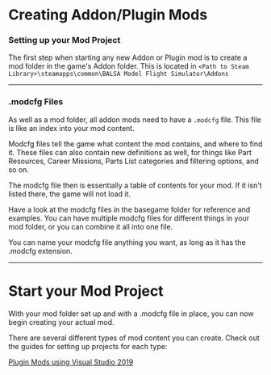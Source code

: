 # Creating Addon/Plugin Mods




### Setting up your Mod Project
The first step when starting any new Addon or Plugin mod is to create a mod folder in the game's Addon folder. This is located in `<Path to Steam Library>\steamapps\common\BALSA Model Flight Simulator\Addons`

-------

### .modcfg Files
As well as a mod folder, all addon mods need to have a `.modcfg` file. This file is like an index into your mod content. 

Modcfg files tell the game what content the mod contains, and where to find it. These files can also contain new definitions as well, for things like Part Resources, Career Missions, Parts List categories and filtering options, and so on.

The modcfg file then is essentially a table of contents for your mod. If it isn't listed there, the game will not load it.  

Have a look at the modcfg files in the basegame folder for reference and examples. You can have multiple modcfg files for different things in your mod folder, or you can combine it all into one file. 

You can name your modcfg file anything you want, as long as it has the .modcfg extension.

---------

# Start your Mod Project

With your mod folder set up and with a .modcfg file in place, you can now begin creating your actual mod.

There are several different types of mod content you can create. Check out the guides for setting up projects for each type:

[Plugin Mods using Visual Studio 2019](vsProjectSetup.md)
